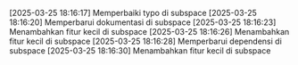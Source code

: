 [2025-03-25 18:16:17] Memperbaiki typo di subspace
[2025-03-25 18:16:20] Memperbarui dokumentasi di subspace
[2025-03-25 18:16:23] Menambahkan fitur kecil di subspace
[2025-03-25 18:16:26] Menambahkan fitur kecil di subspace
[2025-03-25 18:16:28] Memperbarui dependensi di subspace
[2025-03-25 18:16:30] Menambahkan fitur kecil di subspace
